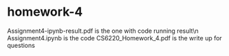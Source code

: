 # homework-4

Assignment4-ipynb-result.pdf is the one with code running result\n
Assignment4.ipynb is the code
CS6220_Homework_4.pdf is the write up for questions
